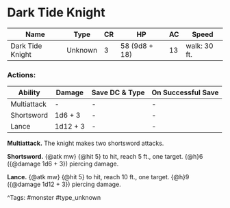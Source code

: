 # Dark Tide Knight

| Name | Type | CR | HP | AC | Speed |
|------|------|----|----|----|-------|
| Dark Tide Knight | Unknown | 3 | 58 (9d8 + 18) | 13 | walk: 30 ft. |

### Actions:

| Ability | Damage | Save DC & Type | On Successful Save |
|---------|--------|----------------|--------------------|
| Multiattack | - | - | - |
| Shortsword | 1d6 + 3 | - | - |
| Lance | 1d12 + 3 | - | - |


**Multiattack.** The knight makes two shortsword attacks.

**Shortsword.** {@atk mw} {@hit 5} to hit, reach 5 ft., one target. {@h}6 ({@damage 1d6 + 3}) piercing damage.

**Lance.** {@atk mw} {@hit 5} to hit, reach 10 ft., one target. {@h}9 ({@damage 1d12 + 3}) piercing damage.

^Tags: #monster #type_unknown